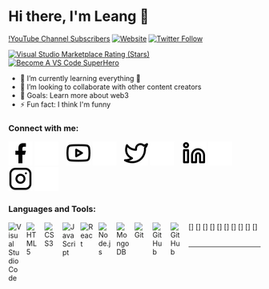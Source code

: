 # Hi there, I'm Leang 👋 

[!YouTube Channel Subscribers](https://img.shields.io/youtube/channel/subscribers/UCDCHcqyeQgJ-jVSd6VJkbCw?logo=youtube&logoColor=red&style=for-the-badge)
[![Website](https://img.shields.io/website?label=codeSTACKr.com&style=for-the-badge&url=https%3A%2F%2Fcodestackr.com)](https://oengzhileang.com)
[![Twitter Follow](https://img.shields.io/twitter/follow/codeSTACKr?color=1DA1F2&logo=twitter&style=for-the-badge)](https://twitter.com/intent/follow?original_referer=https%3A%2F%2Fgithub.com%2FcodeSTACKr&screen_name=oengzhileang)

[![Visual Studio Marketplace Rating (Stars)](https://img.shields.io/visual-studio-marketplace/stars/codestackr.codestackr-theme?label=codeSTACKr%20VS%20Code%20Theme&logo=visualstudiocode&logoColor=ff652f&style=for-the-badge)](https://marketplace.visualstudio.com/items?itemName=codestackr.codestackr-theme)
[![Become A VS Code SuperHero](https://img.shields.io/badge/-Become%20A%20VS%20Code%20SuperHero%20%E2%86%92-gray.svg?colorB=ff652f&style=for-the-badge)](https://vsCodeHero.com)

- 🌱 I’m currently learning everything 🤣
- 👯 I’m looking to collaborate with other content creators
- 🥅 Goals: Learn more about web3
- ⚡ Fun fact: I think I'm funny

### Connect with me:

[![website](./img/facebook-light.svg)](https://www.facebook.com/ImAGamerOne#gh-light-mode-only)
[![website](./img/facebook.svg)](https://www.facebook.com/ImAGamerOne#gh-dark-mode-only)
&nbsp;&nbsp;
[![website](./img/youtube-light.svg)](https://www.youtube.com/@Kdmhhh123#gh-light-mode-only)
[![website](./img/youtube-dark.svg)](https://www.youtube.com/@Kdmhhh123#gh-dark-mode-only)
&nbsp;&nbsp;
[![website](./img/twitter-light.svg)](https://x.com/oengzhileang#gh-light-mode-only)
[![website](./img/twitter-dark.svg)](https://x.com/oengzhileang#gh-dark-mode-only)
&nbsp;&nbsp;
[![website](./img/linkedin-light.svg)](https://www.linkedin.com/in/oeng-zhileang-915b97336/#gh-light-mode-only)
[![website](./img/linkedin-dark.svg)](https://www.linkedin.com/in/oeng-zhileang-915b97336/#gh-dark-mode-only)
&nbsp;&nbsp;
[![website](./img/instagram-light.svg)](https://www.instagram.com/oengzhileang.dev#gh-light-mode-only)
[![website](./img/instagram-dark.svg)](https://www.instagram.com/oengzhileang.dev#gh-dark-mode-only)

### Languages and Tools:

[<img align="left" alt="Visual Studio Code" width="26px" src="https://cdn.jsdelivr.net/gh/devicons/devicon/icons/vscode/vscode-original.svg" style="padding-right:10px;" />]
[<img align="left" alt="HTML5" width="26px" src="https://cdn.jsdelivr.net/gh/devicons/devicon/icons/html5/html5-original.svg" style="padding-right:10px;" />]
[<img align="left" alt="CSS3" width="26px" src="https://cdn.jsdelivr.net/gh/devicons/devicon/icons/css3/css3-original.svg" style="padding-right:10px;" />]
[<img align="left" alt="JavaScript" width="26px" src="https://cdn.jsdelivr.net/gh/devicons/devicon/icons/javascript/javascript-original.svg" style="padding-right:10px;" />]
[<img align="left" alt="React" width="26px" src="https://cdn.jsdelivr.net/gh/devicons/devicon/icons/react/react-original.svg" style="padding-right:10px;" />]
[<img align="left" alt="Node.js" width="26px" src="https://cdn.jsdelivr.net/gh/devicons/devicon/icons/nodejs/nodejs-original.svg" style="padding-right:10px;" />]
[<img align="left" alt="MongoDB" width="26px" src="https://cdn.jsdelivr.net/gh/devicons/devicon/icons/mongodb/mongodb-original.svg" style="padding-right:10px;" />]
[<img align="left" alt="Git" width="26px" src="https://cdn.jsdelivr.net/gh/devicons/devicon/icons/git/git-original.svg" style="padding-right:10px;" />]
[<img align="left" alt="GitHub" width="26px" src="https://user-images.githubusercontent.com/3369400/139447912-e0f43f33-6d9f-45f8-be46-2df5bbc91289.png" style="padding-right:10px;" />]
[<img align="left" alt="GitHub" width="26px" src="https://user-images.githubusercontent.com/3369400/139448065-39a229ba-4b06-434b-bc67-616e2ed80c8f.png" style="padding-right:10px;" />]
<br />
<br />

---





